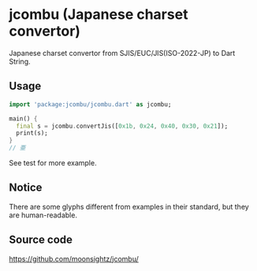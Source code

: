 # jcombu (Japanese charset convertor)

Japanese charset convertor from SJIS/EUC/JIS(ISO-2022-JP) to Dart String.


## Usage

```dart
import 'package:jcombu/jcombu.dart' as jcombu;

main() {
  final s = jcombu.convertJis([0x1b, 0x24, 0x40, 0x30, 0x21]);
  print(s);
}
// 亜
```

See test for more example.


## Notice

There are some glyphs different from examples in their standard, but they are human-readable.


## Source code

https://github.com/moonsightz/jcombu/
